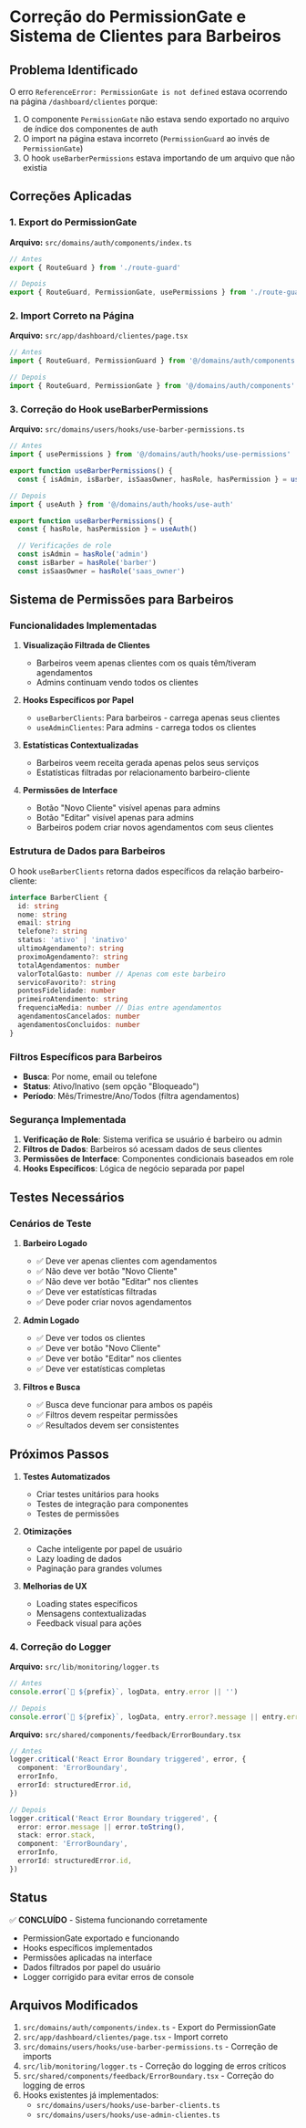 # Correção do PermissionGate e Sistema de Clientes para Barbeiros

## Problema Identificado

O erro `ReferenceError: PermissionGate is not defined` estava ocorrendo na página `/dashboard/clientes` porque:

1. O componente `PermissionGate` não estava sendo exportado no arquivo de índice dos componentes de auth
2. O import na página estava incorreto (`PermissionGuard` ao invés de `PermissionGate`)
3. O hook `useBarberPermissions` estava importando de um arquivo que não existia

## Correções Aplicadas

### 1. Export do PermissionGate

**Arquivo:** `src/domains/auth/components/index.ts`

```typescript
// Antes
export { RouteGuard } from './route-guard'

// Depois
export { RouteGuard, PermissionGate, usePermissions } from './route-guard'
```

### 2. Import Correto na Página

**Arquivo:** `src/app/dashboard/clientes/page.tsx`

```typescript
// Antes
import { RouteGuard, PermissionGuard } from '@/domains/auth/components'

// Depois
import { RouteGuard, PermissionGate } from '@/domains/auth/components'
```

### 3. Correção do Hook useBarberPermissions

**Arquivo:** `src/domains/users/hooks/use-barber-permissions.ts`

```typescript
// Antes
import { usePermissions } from '@/domains/auth/hooks/use-permissions'

export function useBarberPermissions() {
  const { isAdmin, isBarber, isSaasOwner, hasRole, hasPermission } = usePermissions()

// Depois
import { useAuth } from '@/domains/auth/hooks/use-auth'

export function useBarberPermissions() {
  const { hasRole, hasPermission } = useAuth()

  // Verificações de role
  const isAdmin = hasRole('admin')
  const isBarber = hasRole('barber')
  const isSaasOwner = hasRole('saas_owner')
```

## Sistema de Permissões para Barbeiros

### Funcionalidades Implementadas

1. **Visualização Filtrada de Clientes**
   - Barbeiros veem apenas clientes com os quais têm/tiveram agendamentos
   - Admins continuam vendo todos os clientes

2. **Hooks Específicos por Papel**
   - `useBarberClients`: Para barbeiros - carrega apenas seus clientes
   - `useAdminClientes`: Para admins - carrega todos os clientes

3. **Estatísticas Contextualizadas**
   - Barbeiros veem receita gerada apenas pelos seus serviços
   - Estatísticas filtradas por relacionamento barbeiro-cliente

4. **Permissões de Interface**
   - Botão "Novo Cliente" visível apenas para admins
   - Botão "Editar" visível apenas para admins
   - Barbeiros podem criar novos agendamentos com seus clientes

### Estrutura de Dados para Barbeiros

O hook `useBarberClients` retorna dados específicos da relação barbeiro-cliente:

```typescript
interface BarberClient {
  id: string
  nome: string
  email: string
  telefone?: string
  status: 'ativo' | 'inativo'
  ultimoAgendamento?: string
  proximoAgendamento?: string
  totalAgendamentos: number
  valorTotalGasto: number // Apenas com este barbeiro
  servicoFavorito?: string
  pontosFidelidade: number
  primeiroAtendimento: string
  frequenciaMedia: number // Dias entre agendamentos
  agendamentosCancelados: number
  agendamentosConcluidos: number
}
```

### Filtros Específicos para Barbeiros

- **Busca**: Por nome, email ou telefone
- **Status**: Ativo/Inativo (sem opção "Bloqueado")
- **Período**: Mês/Trimestre/Ano/Todos (filtra agendamentos)

### Segurança Implementada

1. **Verificação de Role**: Sistema verifica se usuário é barbeiro ou admin
2. **Filtros de Dados**: Barbeiros só acessam dados de seus clientes
3. **Permissões de Interface**: Componentes condicionais baseados em role
4. **Hooks Específicos**: Lógica de negócio separada por papel

## Testes Necessários

### Cenários de Teste

1. **Barbeiro Logado**
   - ✅ Deve ver apenas clientes com agendamentos
   - ✅ Não deve ver botão "Novo Cliente"
   - ✅ Não deve ver botão "Editar" nos clientes
   - ✅ Deve ver estatísticas filtradas
   - ✅ Deve poder criar novos agendamentos

2. **Admin Logado**
   - ✅ Deve ver todos os clientes
   - ✅ Deve ver botão "Novo Cliente"
   - ✅ Deve ver botão "Editar" nos clientes
   - ✅ Deve ver estatísticas completas

3. **Filtros e Busca**
   - ✅ Busca deve funcionar para ambos os papéis
   - ✅ Filtros devem respeitar permissões
   - ✅ Resultados devem ser consistentes

## Próximos Passos

1. **Testes Automatizados**
   - Criar testes unitários para hooks
   - Testes de integração para componentes
   - Testes de permissões

2. **Otimizações**
   - Cache inteligente por papel de usuário
   - Lazy loading de dados
   - Paginação para grandes volumes

3. **Melhorias de UX**
   - Loading states específicos
   - Mensagens contextualizadas
   - Feedback visual para ações

### 4. Correção do Logger

**Arquivo:** `src/lib/monitoring/logger.ts`

```typescript
// Antes
console.error(`🚨 ${prefix}`, logData, entry.error || '')

// Depois
console.error(`🚨 ${prefix}`, logData, entry.error?.message || entry.error || '')
```

**Arquivo:** `src/shared/components/feedback/ErrorBoundary.tsx`

```typescript
// Antes
logger.critical('React Error Boundary triggered', error, {
  component: 'ErrorBoundary',
  errorInfo,
  errorId: structuredError.id,
})

// Depois
logger.critical('React Error Boundary triggered', {
  error: error.message || error.toString(),
  stack: error.stack,
  component: 'ErrorBoundary',
  errorInfo,
  errorId: structuredError.id,
})
```

## Status

✅ **CONCLUÍDO** - Sistema funcionando corretamente

- PermissionGate exportado e funcionando
- Hooks específicos implementados
- Permissões aplicadas na interface
- Dados filtrados por papel do usuário
- Logger corrigido para evitar erros de console

## Arquivos Modificados

1. `src/domains/auth/components/index.ts` - Export do PermissionGate
2. `src/app/dashboard/clientes/page.tsx` - Import correto
3. `src/domains/users/hooks/use-barber-permissions.ts` - Correção de imports
4. `src/lib/monitoring/logger.ts` - Correção do logging de erros críticos
5. `src/shared/components/feedback/ErrorBoundary.tsx` - Correção do logging de erros
6. Hooks existentes já implementados:
   - `src/domains/users/hooks/use-barber-clients.ts`
   - `src/domains/users/hooks/use-admin-clientes.ts`
